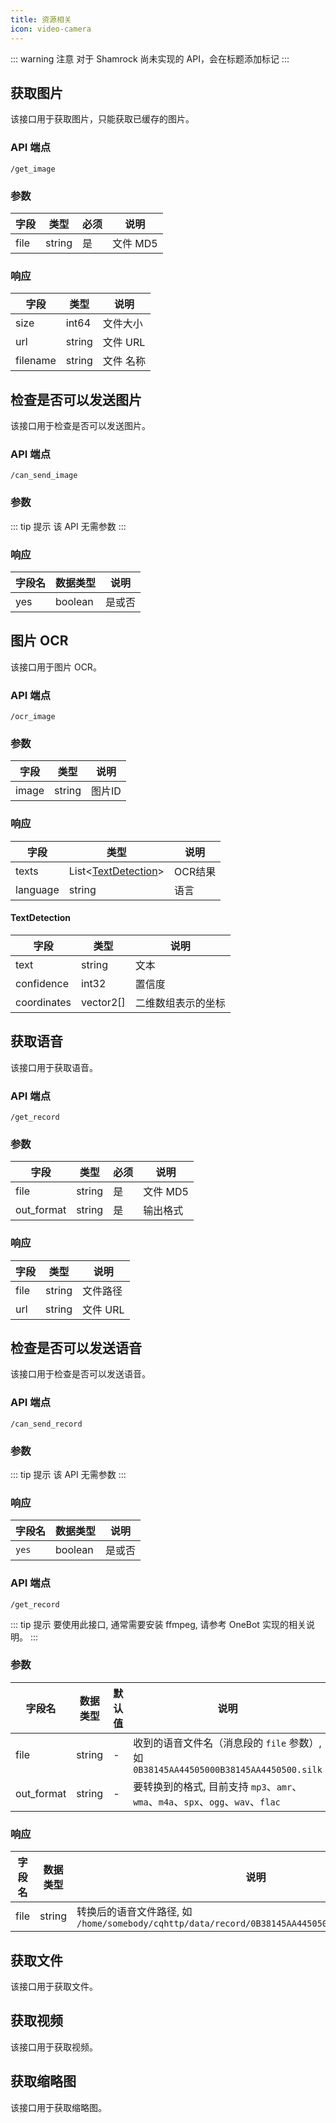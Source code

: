 ```yaml
---
title: 资源相关
icon: video-camera
---
```


::: warning 注意
对于 Shamrock 尚未实现的 API，会在标题添加标记 <Badge text="未实现" type="danger" vertical="baseline" />
:::

## 获取图片

该接口用于获取图片，只能获取已缓存的图片。

### API 端点

`/get_image`

### 参数

| 字段   | 类型     | 必须  | 说明     |
|------|--------|-----|--------|
| file | string | 是   | 文件 MD5 |

### 响应

| 字段       | 类型     | 说明     |
|----------|--------|--------|
| size     | int64  | 文件大小   |
| url      | string | 文件 URL |
| filename | string | 文件 名称  |

## 检查是否可以发送图片 <Badge text="未实现" type="danger" />

该接口用于检查是否可以发送图片。

### API 端点

`/can_send_image`

### 参数

::: tip 提示
该 API 无需参数
:::

### 响应

| 字段名 | 数据类型 | 说明   |
| ------ | -------- | ------ |
| yes    | boolean  | 是或否 |

## 图片 OCR <Badge text="未实现" type="danger" />

该接口用于图片 OCR。

### API 端点

`/ocr_image`

### 参数

| 字段  | 类型   | 说明   |
| ----- | ------ | ------ |
| image | string | 图片ID |

### 响应

| 字段     | 类型            | 说明    |
| -------- | --------------- | ------- |
| texts    | List<[TextDetection](#textDetection)> | OCR结果 |
| language | string          | 语言    |

#### TextDetection

| 字段        | 类型      | 说明               |
| ----------- | --------- | ------------------ |
| text        | string    | 文本               |
| confidence  | int32     | 置信度             |
| coordinates | vector2[] | 二维数组表示的坐标 |

## 获取语音

该接口用于获取语音。

### API 端点

`/get_record`

### 参数

| 字段       | 类型   | 必须 | 说明     |
| ---------- | ------ | ---- | -------- |
| file       | string | 是   | 文件 MD5 |
| out_format | string | 是   | 输出格式 |

### 响应

| 字段 | 类型   | 说明     |
| ---- | ------ | -------- |
| file | string | 文件路径 |
| url  | string | 文件 URL |

## 检查是否可以发送语音 <Badge text="未实现" type="danger" />

该接口用于检查是否可以发送语音。

### API 端点

`/can_send_record`

### 参数

::: tip 提示
该 API 无需参数
:::

### 响应

| 字段名 | 数据类型 | 说明   |
| ------ | -------- | ------ |
| `yes`  | boolean  | 是或否 |

### API 端点

`/get_record`

::: tip 提示
要使用此接口, 通常需要安装 ffmpeg, 请参考 OneBot 实现的相关说明。
:::

### 参数

| 字段名       | 数据类型 | 默认值 | 说明                                                         |
| ------------ | -------- | ------ | ------------------------------------------------------------ |
| file       | string   | -      | 收到的语音文件名（消息段的 `file` 参数）, 如 `0B38145AA44505000B38145AA4450500.silk` |
| out_format | string   | -      | 要转换到的格式, 目前支持 `mp3`、`amr`、`wma`、`m4a`、`spx`、`ogg`、`wav`、`flac` |

### 响应

| 字段名 | 数据类型 | 说明                                                         |
| ------ | -------- | ------------------------------------------------------------ |
| file | string   | 转换后的语音文件路径, 如 `/home/somebody/cqhttp/data/record/0B38145AA44505000B38145AA4450500.mp3` |



## 获取文件 <Badge text="未实现" type="danger" />

该接口用于获取文件。

## 获取视频 <Badge text="未实现" type="danger" />

该接口用于获取视频。

## 获取缩略图 <Badge text="未实现" type="danger" />

该接口用于获取缩略图。
